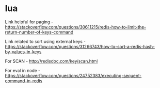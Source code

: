 # lua

Link helpful for paging - https://stackoverflow.com/questions/30611215/redis-how-to-limit-the-return-number-of-keys-command

Link related to sort using external keys - https://stackoverflow.com/questions/31266743/how-to-sort-a-redis-hash-by-values-in-keys

For SCAN - http://redisdoc.com/key/scan.html


For eval in node - https://stackoverflow.com/questions/24752383/executing-sequent-command-in-redis
